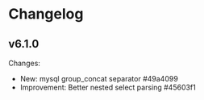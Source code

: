 Changelog
=========

v6.1.0
------

Changes:

- New: mysql group\_concat separator #49a4099
- Improvement: Better nested select parsing #45603f1

